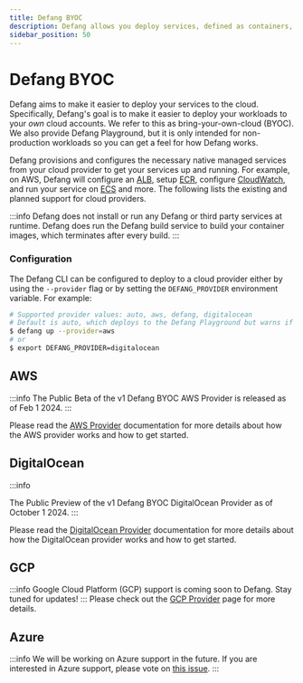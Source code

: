 ```yaml
---
title: Defang BYOC
description: Defang allows you deploy services, defined as containers, to your own cloud accounts.
sidebar_position: 50
---
```


# Defang BYOC

Defang aims to make it easier to deploy your services to the cloud. Specifically, Defang's goal is to make it easier to deploy your workloads to your *own* cloud accounts. We refer to this as bring-your-own-cloud (BYOC). We also provide Defang Playground, but it is only intended for non-production workloads so you can get a feel for how Defang works.

Defang provisions and configures the necessary native managed services from your cloud provider to get your services up and running. For example, on AWS, Defang will configure an [ALB](https://aws.amazon.com/elasticloadbalancing/application-load-balancer/), setup [ECR](https://aws.amazon.com/ecr/), configure [CloudWatch](https://aws.amazon.com/cloudwatch/?nc2=type_a), and run your service on [ECS](https://aws.amazon.com/ecs/?nc2=type_a) and more. The following lists the existing and planned support for cloud providers.

:::info
Defang does not install or run any Defang or third party services at runtime.
Defang does run the Defang build service to build your container images, which terminates after every build.
:::

### Configuration

The Defang CLI can be configured to deploy to a cloud provider either by using the `--provider` flag or by setting the `DEFANG_PROVIDER` environment variable. For example:

```bash
# Supported provider values: auto, aws, defang, digitalocean
# Default is auto, which deploys to the Defang Playground but warns if it detects cloud credentials
$ defang up --provider=aws
# or
$ export DEFANG_PROVIDER=digitalocean
```

## AWS

:::info
The Public Beta of the v1 Defang BYOC AWS Provider is released as of Feb 1 2024.
:::

Please read the [AWS Provider](../providers/aws/aws.md) documentation for more details about how the AWS provider works and how to get started.

## DigitalOcean

:::info

The Public Preview of the v1 Defang BYOC DigitalOcean Provider as of October 1 2024.
:::

Please read the [DigitalOcean Provider](../providers/digitalocean/digitalocean.md) documentation for more details about how the DigitalOcean provider works and how to get started.

## GCP

:::info
Google Cloud Platform (GCP) support is coming soon to Defang. Stay tuned for updates! 
:::
Please check out the [GCP Provider](../providers/gcp/) page for more details. 

## Azure

:::info
We will be working on Azure support in the future. If you are interested in Azure support, please vote on [this issue](https://github.com/DefangLabs/defang/issues/57).
:::
